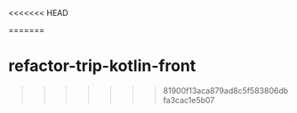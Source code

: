 <<<<<<< HEAD

=======
# refactor-trip-kotlin-front
>>>>>>> 81900f13aca879ad8c5f583806dbfa3cac1e5b07
